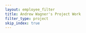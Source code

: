 ```yaml
---
layout: employee_filter
title: Andrew Wagner's Project Work
filter_type: project
skip_index: true
---
```


